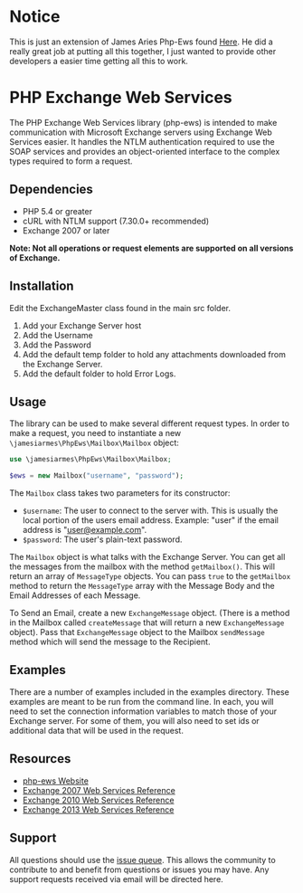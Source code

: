 # Notice
This is just an extension of James Aries Php-Ews found [Here][4]. He did a really great job at putting all this together, I just wanted to provide other developers a easier time getting all this to work.

# PHP Exchange Web Services

The PHP Exchange Web Services library (php-ews) is intended to make
communication with Microsoft Exchange servers using Exchange Web Services
easier. It handles the NTLM authentication required to use the SOAP
services and provides an object-oriented interface to the complex types
required to form a request.


## Dependencies

* PHP 5.4 or greater
* cURL with NTLM support (7.30.0+ recommended)
* Exchange 2007 or later

**Note: Not all operations or request elements are supported on all versions of
Exchange.**

## Installation

Edit the ExchangeMaster class found in the main src folder. 
1) Add your Exchange Server host
2) Add the Username
3) Add the Password
4) Add the default temp folder to hold any attachments downloaded from the Exchange Server.
5) Add the default folder to hold Error Logs.

## Usage

The library can be used to make several different request types. In order to
make a request, you need to instantiate a new `\jamesiarmes\PhpEws\Mailbox\Mailbox`
object:

```php
use \jamesiarmes\PhpEws\Mailbox\Mailbox;

$ews = new Mailbox("username", "password");
```

The `Mailbox` class takes two parameters for its constructor:

* `$username`: The user to connect to the server with. This is usually the
  local portion of the users email address. Example: "user" if the email address
  is "user@example.com".
* `$password`: The user's plain-text password.

The `Mailbox` object is what talks with the Exchange Server. 
You can get all the messages from the mailbox with the method `getMailbox()`. 
This will return an array of `MessageType` objects. You can pass `true` to the `getMailbox` method to return the `MessageType` array with the Message Body and the Email Addresses of each Message.

To Send an Email, create a new `ExchangeMessage` object. (There is a method in the Mailbox called `createMessage` that will return a new `ExchangeMessage` object).
Pass that `ExchangeMessage` object to the Mailbox `sendMessage` method which will send the message to the Recipient.


## Examples

There are a number of examples included in the examples directory. These
examples are meant to be run from the command line. In each, you will need to
set the connection information variables to match those of your Exchange server.
For some of them, you will also need to set ids or additional data that will be
used in the request.

## Resources

* [php-ews Website][4]
* [Exchange 2007 Web Services Reference][5]
* [Exchange 2010 Web Services Reference][6]
* [Exchange 2013 Web Services Reference][7]

## Support

All questions should use the [issue queue][8]. This allows the community to
contribute to and benefit from questions or issues you may have. Any support
requests received via email will be directed here.

[4]: http://www.jamesarmes.com/php-ews/
[5]: http://msdn.microsoft.com/library/bb204119\(v=EXCHG.80\).aspx
[6]: http://msdn.microsoft.com/library/bb204119\(v=exchg.140\).aspx
[7]: http://msdn.microsoft.com/library/bb204119\(v=exchg.150\).aspx
[8]: https://github.com/jameswillhoite/php-ews/issues
